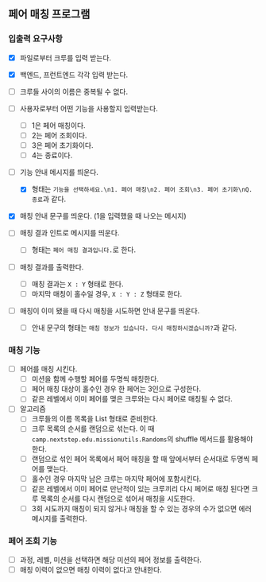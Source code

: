## 페어 매칭 프로그램

### 입출력 요구사항
- [X] 파일로부터 크루를 입력 받는다.
- [X] 백엔드, 프런트엔드 각각 입력 받는다.
- [ ] 크루들 사이의 이름은 중복될 수 없다.

- [ ] 사용자로부터 어떤 기능을 사용할지 입력받는다.
  - [ ] 1은 페어 매칭이다.
  - [ ] 2는 페어 조회이다.
  - [ ] 3은 페어 초기화이다.
  - [ ] 4는 종료이다.

- [ ] 기능 안내 메시지를 띄운다.
  - [X] 형태는 `기능을 선택하세요.\n1. 페어 매칭\n2. 페어 조회\n3. 페어 초기화\nQ. 종료`과 같다.
- [X] 매칭 안내 문구를 띄운다. (1을 입력했을 때 나오는 메시지)
- [ ] 매칭 결과 인트로 메시지를 띄운다.
  - [ ] 형태는 `페어 매칭 결과입니다.`로 한다.  
- [ ] 매칭 결과를 출력한다.
  - [ ] 매칭 결과는 `X : Y` 형태로 한다.
  - [ ] 마지막 매칭이 홀수일 경우, `X : Y : Z` 형태로 한다.
- [ ] 매칭이 이미 됐을 때 다시 매칭을 시도하면 안내 문구를 띄운다.
  - [ ] 안내 문구의 형태는 `매칭 정보가 있습니다. 다시 매칭하시겠습니까?`과 같다.

### 매칭 기능
- [ ] 페어를 매칭 시킨다.
  - [ ] 미션을 함께 수행할 페어를 두명씩 매칭한다.
  - [ ] 페어 매칭 대상이 홀수인 경우 한 페어는 3인으로 구성한다.
  - [ ] 같은 레벨에서 이미 페어를 맺은 크루와는 다시 페어로 매칭될 수 없다.
- [ ] 알고리즘
  - [ ] 크루들의 이름 목록을 List<String> 형태로 준비한다.
  - [ ] 크루 목록의 순서를 랜덤으로 섞는다. 이 때 `camp.nextstep.edu.missionutils.Randoms`의 shuffle 메서드를 활용해야 한다.
  - [ ] 랜덤으로 섞인 페어 목록에서 페어 매칭을 할 때 앞에서부터 순서대로 두명씩 페어를 맺는다.
  - [ ] 홀수인 경우 마지막 남은 크루는 마지막 페어에 포함시킨다.
  - [ ] 같은 레벨에서 이미 페어로 만난적이 있는 크루끼리 다시 페어로 매칭 된다면 크루 목록의 순서를 다시 랜덤으로 섞어서 매칭을 시도한다.
  - [ ] 3회 시도까지 매칭이 되지 않거나 매칭을 할 수 있는 경우의 수가 없으면 에러 메시지를 출력한다.

### 페어 조회 기능
- [ ] 과정, 레벨, 미션을 선택하면 해당 미션의 페어 정보를 출력한다.
- [ ] 매칭 이력이 없으면 매칭 이력이 없다고 안내한다.
